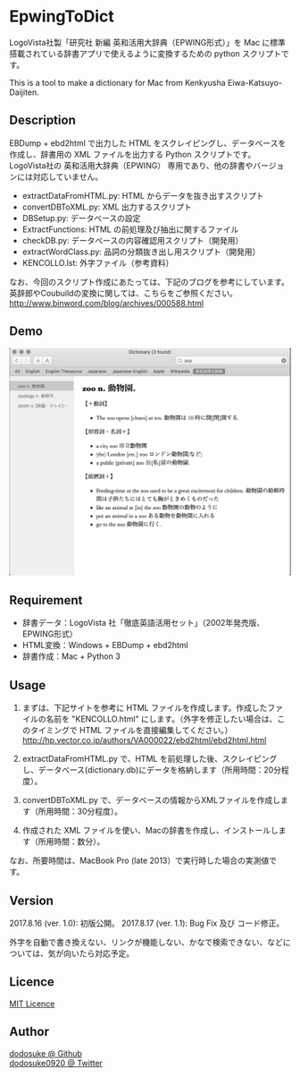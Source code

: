 # EpwingToDict
LogoVista社製「研究社 新編 英和活用大辞典（EPWING形式）」を Mac に標準搭載されている辞書アプリで使えるように変換するための python スクリプトです。  

This is a tool to make a dictionary for Mac from Kenkyusha Eiwa-Katsuyo-Daijiten.

## Description
EBDump + ebd2html で出力した HTML をスクレイピングし、データベースを作成し、辞書用の XML ファイルを出力する Python スクリプトです。
LogoVista社の 英和活用大辞典（EPWING） 専用であり、他の辞書やバージョンには対応していません。
* extractDataFromHTML.py: HTML からデータを抜き出すスクリプト
* convertDBToXML.py: XML 出力するスクリプト
* DBSetup.py: データベースの設定
* ExtractFunctions: HTML の前処理及び抽出に関するファイル
* checkDB.py: データベースの内容確認用スクリプト（開発用）
* extractWordClass.py: 品詞の分類抜き出し用スクリプト（開発用）
* KENCOLLO.lst: 外字ファイル（参考資料）

なお、今回のスクリプト作成にあたっては、下記のブログを参考にしています。英辞郎やCoubuildの変換に関しては、こちらをご参照ください。  
http://www.binword.com/blog/archives/000588.html

## Demo
![Demo](https://github.com/dodosuke/EpwingToDict/blob/master/demo.png)

## Requirement
* 辞書データ：LogoVista 社「徹底英語活用セット」（2002年発売版、EPWING形式）
* HTML変換：Windows + EBDump + ebd2html
* 辞書作成：Mac + Python 3

## Usage
1. まずは、下記サイトを参考に HTML ファイルを作成します。作成したファイルの名前を "KENCOLLO.html" にします。（外字を修正したい場合は、このタイミングで HTML ファイルを直接編集してください。）
http://hp.vector.co.jp/authors/VA000022/ebd2html/ebd2html.html

2. extractDataFromHTML.py で、HTML を前処理した後、スクレイピングし、データベース(dictionary.db)にデータを格納します（所用時間：20分程度）。

3. convertDBToXML.py で、データベースの情報からXMLファイルを作成します（所用時間：30分程度）。

4. 作成された XML ファイルを使い、Macの辞書を作成し、インストールします（所用時間：数分）。

なお、所要時間は、MacBook Pro (late 2013）で実行時した場合の実測値です。

## Version
2017.8.16 (ver. 1.0): 初版公開。
2017.8.17 (ver. 1.1): Bug Fix 及び コード修正。

外字を自動で書き換えない、リンクが機能しない、かなで検索できない、などについては、気が向いたら対応予定。

## Licence
[MIT Licence](https://github.com/dodosuke/EpwingToDict/LICENCE)

## Author
[dodosuke @ Github](https://github.com/dodosuke)  
[dodosuke0920 @ Twitter](https://twitter.com/dodosuke0920)
